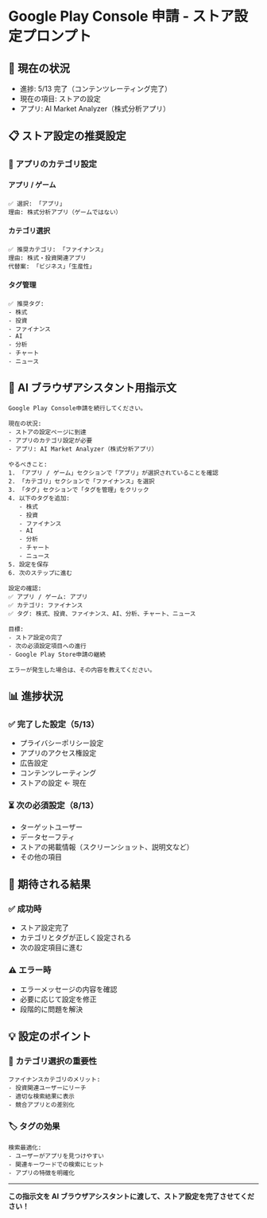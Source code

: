 # Google Play Console 申請 - ストア設定プロンプト

## 🎯 **現在の状況**

- 進捗: 5/13 完了（コンテンツレーティング完了）
- 現在の項目: ストアの設定
- アプリ: AI Market Analyzer（株式分析アプリ）

## 📋 **ストア設定の推奨設定**

### 🎯 **アプリのカテゴリ設定**

#### **アプリ / ゲーム**

```
✅ 選択: 「アプリ」
理由: 株式分析アプリ（ゲームではない）
```

#### **カテゴリ選択**

```
✅ 推奨カテゴリ: 「ファイナンス」
理由: 株式・投資関連アプリ
代替案: 「ビジネス」「生産性」
```

#### **タグ管理**

```
✅ 推奨タグ:
- 株式
- 投資
- ファイナンス
- AI
- 分析
- チャート
- ニュース
```

## 🚀 **AI ブラウザアシスタント用指示文**

```
Google Play Console申請を続行してください。

現在の状況:
- ストアの設定ページに到達
- アプリのカテゴリ設定が必要
- アプリ: AI Market Analyzer（株式分析アプリ）

やるべきこと:
1. 「アプリ / ゲーム」セクションで「アプリ」が選択されていることを確認
2. 「カテゴリ」セクションで「ファイナンス」を選択
3. 「タグ」セクションで「タグを管理」をクリック
4. 以下のタグを追加:
   - 株式
   - 投資
   - ファイナンス
   - AI
   - 分析
   - チャート
   - ニュース
5. 設定を保存
6. 次のステップに進む

設定の確認:
✅ アプリ / ゲーム: アプリ
✅ カテゴリ: ファイナンス
✅ タグ: 株式、投資、ファイナンス、AI、分析、チャート、ニュース

目標:
- ストア設定の完了
- 次の必須設定項目への進行
- Google Play Store申請の継続

エラーが発生した場合は、その内容を教えてください。
```

## 📊 **進捗状況**

### ✅ **完了した設定（5/13）**

- プライバシーポリシー設定
- アプリのアクセス権設定
- 広告設定
- コンテンツレーティング
- ストアの設定 ← 現在

### ⏳ **次の必須設定（8/13）**

- ターゲットユーザー
- データセーフティ
- ストアの掲載情報（スクリーンショット、説明文など）
- その他の項目

## 🎯 **期待される結果**

### ✅ **成功時**

- ストア設定完了
- カテゴリとタグが正しく設定される
- 次の設定項目に進む

### ⚠️ **エラー時**

- エラーメッセージの内容を確認
- 必要に応じて設定を修正
- 段階的に問題を解決

## 💡 **設定のポイント**

### 🎯 **カテゴリ選択の重要性**

```
ファイナンスカテゴリのメリット:
- 投資関連ユーザーにリーチ
- 適切な検索結果に表示
- 競合アプリとの差別化
```

### 🏷️ **タグの効果**

```
検索最適化:
- ユーザーがアプリを見つけやすい
- 関連キーワードでの検索にヒット
- アプリの特徴を明確化
```

---

**この指示文を AI ブラウザアシスタントに渡して、ストア設定を完了させてください！**
